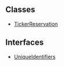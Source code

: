 ## Classes

- [TickerReservation](../../../Classes/API/Entities/TickerReservation/TickerReservation.md)

## Interfaces

- [UniqueIdentifiers](../../../Interfaces/API/Entities/TickerReservation/UniqueIdentifiers.md)
